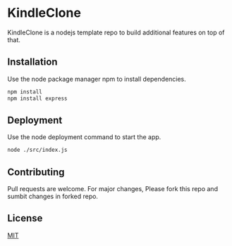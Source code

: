 # KindleClone

KindleClone is a nodejs template repo to build additional features on top of that.

## Installation

Use the node package manager npm to install dependencies.

```bash
npm install
npm install express
```

## Deployment

Use the node deployment command to start the app.

```bash
node ./src/index.js
```
## Contributing
Pull requests are welcome. For major changes, Please fork this repo and sumbit changes in forked repo.


## License
[MIT](https://choosealicense.com/licenses/mit/)